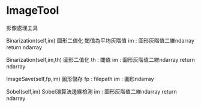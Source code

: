 # ImageTool
影像處理工具

Binarization(self,im)
圖形二值化 閾值為平均灰階值
im : 圖形灰階值二維ndarray
return ndarray

Binarization(self,im,th)
圖形二值化 
th : 閾值
im : 圖形灰階值二維ndarray
return ndarray

ImageSave(self,fp,im)
圖形儲存
fp : filepath
im : 圖形ndarray

Sobel(self,im)
Sobel演算法邊緣檢測
im : 圖形灰階值二維ndarray
return ndarray